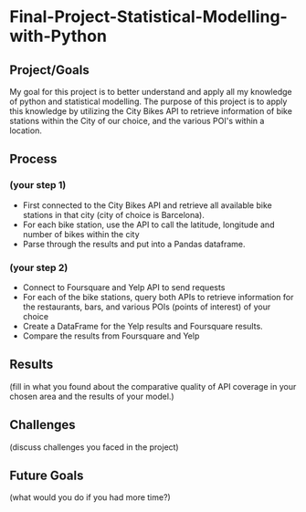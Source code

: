 # Final-Project-Statistical-Modelling-with-Python

## Project/Goals
My goal for this project is to better understand and apply all my knowledge of python and statistical modelling. The purpose of this project is to apply this knowledge by utilizing the City Bikes API to retrieve information of bike stations within the City of our choice, and the various POI's within a location. 

## Process
### (your step 1)
- First connected to the City Bikes API and retrieve all available bike stations in that city (city of choice is Barcelona).
- For each bike station, use the API to call the latitude, longitude and number of bikes within the city
- Parse through the results and put into a Pandas dataframe.
### (your step 2)
- Connect to Foursquare and Yelp API to send requests
- For each of the bike stations, query both APIs to retrieve information for the restaurants, bars, and various POIs (points of interest) of your choice
- Create a DataFrame for the Yelp results and Foursquare results.
- Compare the results from Foursquare and Yelp

## Results
(fill in what you found about the comparative quality of API coverage in your chosen area and the results of your model.)

## Challenges 
(discuss challenges you faced in the project)

## Future Goals
(what would you do if you had more time?)
